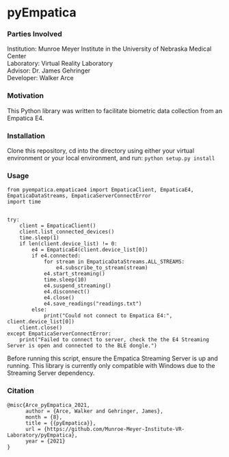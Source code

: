 # pyEmpatica

### Parties Involved
Institution: Munroe Meyer Institute in the University of Nebraska Medical Center<br>
Laboratory: Virtual Reality Laboratory<br>
Advisor: Dr. James Gehringer<br>
Developer: Walker Arce<br>

### Motivation
This Python library was written to facilitate biometric data collection from an Empatica E4.

### Installation
Clone this repository, cd into the directory using either your virtual environment or your local environment, and run:
`python setup.py install`

### Usage
```
from pyempatica.empaticae4 import EmpaticaClient, EmpaticaE4, EmpaticaDataStreams, EmpaticaServerConnectError
import time


try:
    client = EmpaticaClient()
    client.list_connected_devices()
    time.sleep(1)
    if len(client.device_list) != 0:
        e4 = EmpaticaE4(client.device_list[0])
        if e4.connected:
            for stream in EmpaticaDataStreams.ALL_STREAMS:
                e4.subscribe_to_stream(stream)
            e4.start_streaming()
            time.sleep(10)
            e4.suspend_streaming()
            e4.disconnect()
            e4.close()
            e4.save_readings("readings.txt")
        else:
            print("Could not connect to Empatica E4:", client.device_list[0])
    client.close()
except EmpaticaServerConnectError:
    print("Failed to connect to server, check the the E4 Streaming Server is open and connected to the BLE dongle.")
```

Before running this script, ensure the Empatica Streaming Server is up and running.  This library is currently only compatible with Windows due to the Streaming Server dependency.

### Citation
```
@misc{Arce_pyEmpatica_2021,
      author = {Arce, Walker and Gehringer, James},
      month = {8},
      title = {{pyEmpatica}},
      url = {https://github.com/Munroe-Meyer-Institute-VR-Laboratory/pyEmpatica},
      year = {2021}
}
```

